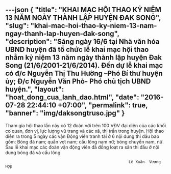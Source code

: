 ---json
{
    "title": "KHAI MẠC HỘI THAO KỶ NIỆM 13 NĂM NGÀY THÀNH LẬP HUYỆN ĐAK SONG",
    "slug": "khai-mac-hoi-thao-ky-niem-13-nam-ngay-thanh-lap-huyen-đak-song",
    "description": "Sáng ngày 16/6 tại Nhà văn hóa UBND huyện đã tổ chức lễ khai mạc hội thao nhằm kỷ niệm 13 năm ngày thành lập huyện Đak Song (21/6/2001-21/6/2014). Đến dự lễ khai mạc có đ/c Nguyễn Thị Thu Hường –Phó Bí thư huyện ủy; Đ/c Nguyễn Văn Phò- Phó chủ tịch UBND huyện.",
    "layout": "hoat_dong_cua_lanh_dao.html",
    "date": "2016-07-28 22:44:10 +07:00",
    "permalink": true,
    "banner": "img/daksongtruso.jpg"
}
---
Tham gia hội thao lần này có 12 đoàn với trên 100 VĐV đại diện của các khối cơ quan, đơn vị, lực lượng vũ trang và các xã, thị trấn trong huyện. Hội thao diễn ra trong 5 ngày các vận Động viên tranh tài  ở 6 nội dung thi đấu bao gồm: Bóng đá nam; quần vợt nam; cầu lông nam nữ; bóng chuyền nam, nữ.
  Sau lễ khai mạc các đoàn vận động viên đã đồng loạt ra sân thi đấu ở nội dung bóng đá và cầu lông.
 
                                                          Lê Xuân- Vương Hợp